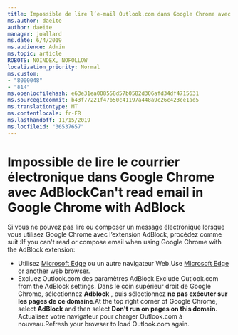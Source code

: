 ```yaml
---
title: Impossible de lire l’e-mail Outlook.com dans Google Chrome avec AdBlock
ms.author: daeite
author: daeite
manager: joallard
ms.date: 6/4/2019
ms.audience: Admin
ms.topic: article
ROBOTS: NOINDEX, NOFOLLOW
localization_priority: Normal
ms.custom:
- "8000048"
- "814"
ms.openlocfilehash: e63e31ea008558d57b0582d306afd34df4715631
ms.sourcegitcommit: b43f77221f47b50c41197a448a9c26c423ce1ad5
ms.translationtype: MT
ms.contentlocale: fr-FR
ms.lasthandoff: 11/15/2019
ms.locfileid: "36537657"
---
```

# <a name="cant-read-email-in-google-chrome-with-adblock"></a><span data-ttu-id="b631c-102">Impossible de lire le courrier électronique dans Google Chrome avec AdBlock</span><span class="sxs-lookup"><span data-stu-id="b631c-102">Can't read email in Google Chrome with AdBlock</span></span>

<span data-ttu-id="b631c-103">Si vous ne pouvez pas lire ou composer un message électronique lorsque vous utilisez Google Chrome avec l’extension AdBlock, procédez comme suit :</span><span class="sxs-lookup"><span data-stu-id="b631c-103">If you can't read or compose email when using Google Chrome with the AdBlock extension:</span></span>

- <span data-ttu-id="b631c-104">Utilisez [Microsoft Edge](https://go.microsoft.com/fwlink/p/?linkid=2001503&amp;clcid=0x409) ou un autre navigateur Web.</span><span class="sxs-lookup"><span data-stu-id="b631c-104">Use [Microsoft Edge](https://go.microsoft.com/fwlink/p/?linkid=2001503&amp;clcid=0x409) or another web browser.</span></span>
- <span data-ttu-id="b631c-105">Excluez Outlook.com des paramètres AdBlock.</span><span class="sxs-lookup"><span data-stu-id="b631c-105">Exclude Outlook.com from the AdBlock settings.</span></span> <span data-ttu-id="b631c-106">Dans le coin supérieur droit de Google Chrome, sélectionnez **Adblock** , puis sélectionnez **ne pas exécuter sur les pages de ce domaine**.</span><span class="sxs-lookup"><span data-stu-id="b631c-106">At the top right corner of Google Chrome, select **AdBlock** and then select **Don't run on pages on this domain**.</span></span> <span data-ttu-id="b631c-107">Actualisez votre navigateur pour charger Outlook.com à nouveau.</span><span class="sxs-lookup"><span data-stu-id="b631c-107">Refresh your browser to load Outlook.com again.</span></span>